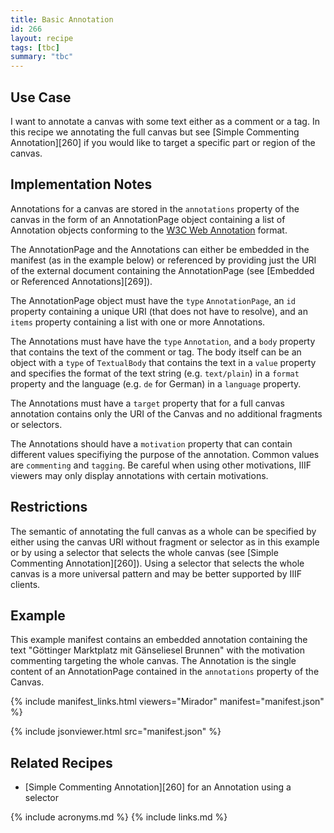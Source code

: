 ```yaml
---
title: Basic Annotation
id: 266
layout: recipe
tags: [tbc]
summary: "tbc"
---
```


## Use Case

I want to annotate a canvas with some text either as a comment or a tag. In this recipe we annotating the full canvas but see [Simple Commenting Annotation][260] if you would like to target a specific part or region of the canvas.

## Implementation Notes

Annotations for a canvas are stored in the `annotations` property of the canvas in the form of an AnnotationPage object containing a list of Annotation objects conforming to the [W3C Web Annotation](https://www.w3.org/TR/annotation-model/) format.

The AnnotationPage and the Annotations can either be embedded in the manifest (as in the example below) or referenced by providing just the URI of the external document containing the AnnotationPage (see [Embedded or Referenced Annotations][269]).

The AnnotationPage object must have the `type` `AnnotationPage`, an `id` property containing a unique URI (that does not have to resolve), and an `items` property containing a list with one or more Annotations.

The Annotations must have have the `type` `Annotation`, and a `body` property that contains the text of the comment or tag. The body itself can be an object with a `type` of `TextualBody` that contains the text in a `value` property and specifies the format of the text string (e.g. `text/plain`) in a `format` property and the language (e.g. `de` for German) in a `language` property.

The Annotations must have a `target` property that for a full canvas annotation contains only the URI of the Canvas and no additional fragments or selectors.

The Annotations should have a `motivation` property that can contain different values specifiying the purpose of the annotation. Common values are `commenting` and `tagging`. Be careful when using other motivations, IIIF viewers may only display annotations with certain motivations.

## Restrictions

The semantic of annotating the full canvas as a whole can be specified by either using the canvas URI without fragment or selector as in this example or by using a selector that selects the whole canvas (see [Simple Commenting Annotation][260]). Using a selector that selects the whole canvas is a more universal pattern and may be better supported by IIIF clients.

## Example

This example manifest contains an embedded annotation containing the text "Göttinger Marktplatz mit Gänseliesel Brunnen" with the motivation commenting targeting the whole canvas. The Annotation is the single content of an AnnotationPage contained in the `annotations` property of the Canvas.

{% include manifest_links.html viewers="Mirador" manifest="manifest.json" %}

{% include jsonviewer.html src="manifest.json" %}

## Related Recipes

* [Simple Commenting Annotation][260] for an Annotation using a selector

{% include acronyms.md %}
{% include links.md %}

